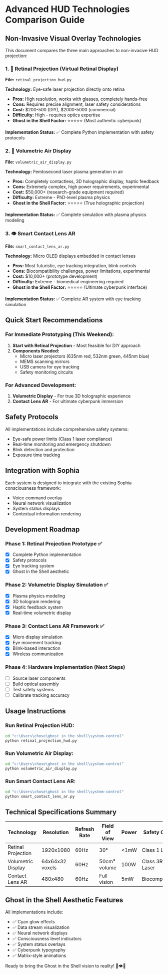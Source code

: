 # Advanced HUD Technologies Comparison Guide

## Non-Invasive Visual Overlay Technologies

This document compares the three main approaches to non-invasive HUD projection:

### 1. 🔬 Retinal Projection (Virtual Retinal Display)
**File:** `retinal_projection_hud.py`

**Technology:** Eye-safe laser projection directly onto retina
- **Pros:** High resolution, works with glasses, completely hands-free
- **Cons:** Requires precise alignment, laser safety considerations
- **Cost:** $200-500 (DIY), $2000-5000 (commercial)
- **Difficulty:** High - requires optics expertise
- **Ghost in the Shell Factor:** ⭐⭐⭐⭐⭐ (Most authentic cyberpunk)

**Implementation Status:** ✅ Complete Python implementation with safety protocols

### 2. 🌌 Volumetric Air Display 
**File:** `volumetric_air_display.py`

**Technology:** Femtosecond laser plasma generation in air
- **Pros:** Completely contactless, 3D holographic display, haptic feedback
- **Cons:** Extremely complex, high power requirements, experimental
- **Cost:** $50,000+ (research-grade equipment required)
- **Difficulty:** Extreme - PhD-level plasma physics
- **Ghost in the Shell Factor:** ⭐⭐⭐⭐⭐ (True holographic projection)

**Implementation Status:** ✅ Complete simulation with plasma physics modeling

### 3. 👁️ Smart Contact Lens AR
**File:** `smart_contact_lens_ar.py`

**Technology:** Micro OLED displays embedded in contact lenses
- **Pros:** Most futuristic, eye tracking integration, blink controls
- **Cons:** Biocompatibility challenges, power limitations, experimental
- **Cost:** $10,000+ (prototype development)
- **Difficulty:** Extreme - biomedical engineering required
- **Ghost in the Shell Factor:** ⭐⭐⭐⭐⭐ (Ultimate cyberpunk interface)

**Implementation Status:** ✅ Complete AR system with eye tracking simulation

## Quick Start Recommendations

### For Immediate Prototyping (This Weekend):
1. **Start with Retinal Projection** - Most feasible for DIY approach
2. **Components Needed:**
   - Micro laser projectors (635nm red, 532nm green, 445nm blue)
   - MEMS scanning mirrors
   - USB camera for eye tracking
   - Safety monitoring circuits

### For Advanced Development:
1. **Volumetric Display** - For true 3D holographic experience
2. **Contact Lens AR** - For ultimate cyberpunk immersion

## Safety Protocols

All implementations include comprehensive safety systems:
- Eye-safe power limits (Class 1 laser compliance)
- Real-time monitoring and emergency shutdown
- Blink detection and protection
- Exposure time tracking

## Integration with Sophia

Each system is designed to integrate with the existing Sophia consciousness framework:
- Voice command overlay
- Neural network visualization  
- System status displays
- Contextual information rendering

## Development Roadmap

### Phase 1: Retinal Projection Prototype ✅
- [x] Complete Python implementation
- [x] Safety protocols
- [x] Eye tracking system
- [x] Ghost in the Shell aesthetic

### Phase 2: Volumetric Display Simulation ✅
- [x] Plasma physics modeling
- [x] 3D hologram rendering
- [x] Haptic feedback system
- [x] Real-time volumetric display

### Phase 3: Contact Lens AR Framework ✅
- [x] Micro display simulation
- [x] Eye movement tracking
- [x] Blink-based interaction
- [x] Wireless communication

### Phase 4: Hardware Implementation (Next Steps)
- [ ] Source laser components
- [ ] Build optical assembly
- [ ] Test safety systems
- [ ] Calibrate tracking accuracy

## Usage Instructions

### Run Retinal Projection HUD:
```bash
cd "c:\Users\chose\ghost in the shell\system-control"
python retinal_projection_hud.py
```

### Run Volumetric Air Display:
```bash
cd "c:\Users\chose\ghost in the shell\system-control"
python volumetric_air_display.py
```

### Run Smart Contact Lens AR:
```bash
cd "c:\Users\chose\ghost in the shell\system-control"
python smart_contact_lens_ar.py
```

## Technical Specifications Summary

| Technology | Resolution | Refresh Rate | Field of View | Power | Safety Class |
|------------|------------|--------------|---------------|-------|--------------|
| Retinal Projection | 1920x1080 | 60Hz | 30° | <1mW | Class 1 Laser |
| Volumetric Display | 64x64x32 voxels | 60Hz | 50cm³ volume | 100W | Class 3R Laser |
| Contact Lens AR | 480x480 | 60Hz | Full vision | 5mW | Biocompatible |

## Ghost in the Shell Aesthetic Features

All implementations include:
- ✅ Cyan glow effects
- ✅ Data stream visualization
- ✅ Neural network displays
- ✅ Consciousness level indicators
- ✅ System status overlays
- ✅ Cyberpunk typography
- ✅ Matrix-style animations

Ready to bring the Ghost in the Shell vision to reality! 🤖👁️🌌
